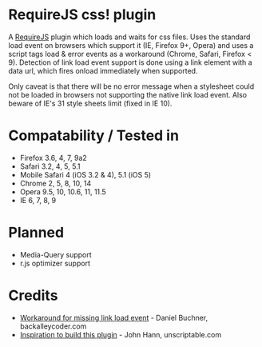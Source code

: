 # RequireJS css! plugin

A [RequireJS][1] plugin which loads and waits for css files. Uses the standard load event on browsers which support it (IE, Firefox 9+, Opera) and uses a script tags load & error events as a workaround (Chrome, Safari, Firefox < 9). Detection of link load event support is done using a link element with a data url, which fires onload immediately when supported.

Only caveat is that there will be no error message when a stylesheet could not be loaded in browsers not supporting the native link load event. Also beware of IE's 31 style sheets limit (fixed in IE 10).

[1]: http://requirejs.org/

# Compatability / Tested in

* Firefox 3.6, 4, 7, 9a2
* Safari 3.2, 4, 5, 5.1
* Mobile Safari 4 (iOS 3.2 & 4), 5.1 (iOS 5)
* Chrome 2, 5, 8, 10, 14
* Opera 9.5, 10, 10.6, 11, 11.5
* IE 6, 7, 8, 9

# Planned

* Media-Query support
* r.js optimizer support

# Credits

* [Workaround for missing link load event][1] - Daniel Buchner, backalleycoder.com
* [Inspiration to build this plugin][2] - John Hann, unscriptable.com

[1]: http://www.backalleycoder.com/2011/03/20/link-tag-css-stylesheet-load-event/
[2]: https://github.com/unscriptable/curl/blob/master/src/curl/plugin/css.js
